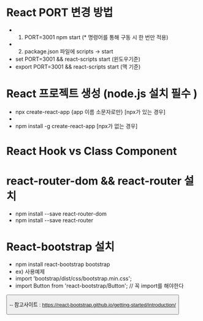 # React PORT 변경 방법

- 1) PORT=3001 npm start (* 명령어를 통해 구동 시 한 번만 적용)
- 2) package.json 파일에 scripts -> start  
- set PORT=3001 && react-scripts start (윈도우기준)
- export PORT=3001 && react-scripts start (맥 기준)

# React 프로젝트 생성 (node.js 설치 필수 )

- npx create-react-app {app 이름 소문자로만} [npx가 있는 경우]
- 
- npm install -g create-react-app [npx가 없는 경우]


# React Hook vs Class Component


# react-router-dom && react-router 설치 
- npm install --save react-router-dom
- npm install --save react-router


# React-bootstrap 설치

- npm install react-bootstrap bootstrap
- ex) 사용예제
- import 'bootstrap/dist/css/bootstrap.min.css';
- import Button from 'react-bootstrap/Button'; // 꼭 import를 해야한다
<Button as="input" type="button" value="Input" />

-- 참고사이트 :  https://react-bootstrap.github.io/getting-started/introduction/

